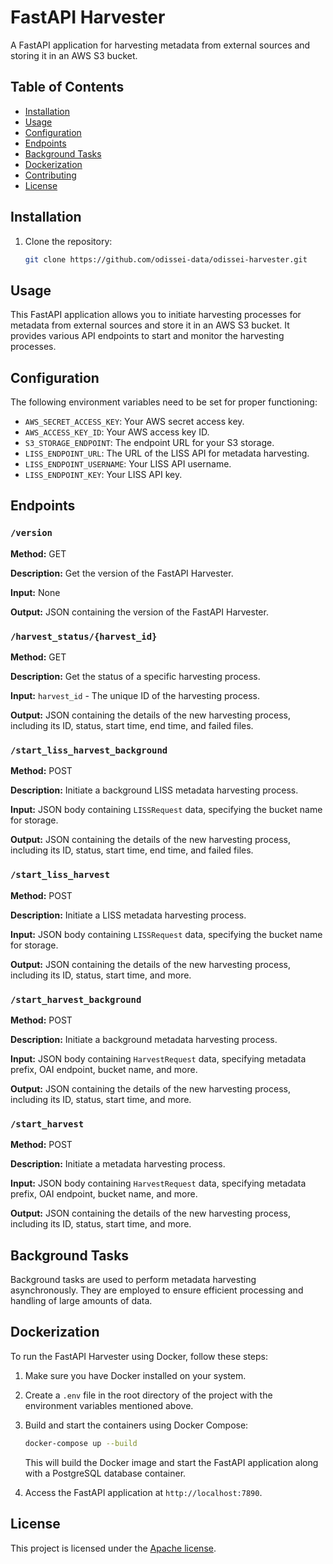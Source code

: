 # FastAPI Harvester

A FastAPI application for harvesting metadata from external sources and storing it in an AWS S3 bucket.

## Table of Contents

- [Installation](#installation)
- [Usage](#usage)
- [Configuration](#configuration)
- [Endpoints](#endpoints)
- [Background Tasks](#background-tasks)
- [Dockerization](#dockerization)
- [Contributing](#contributing)
- [License](#license)

## Installation

1. Clone the repository:

   ```bash
   git clone https://github.com/odissei-data/odissei-harvester.git
   ```

## Usage

This FastAPI application allows you to initiate harvesting processes for metadata from external sources and store it in an AWS S3 bucket. It provides various API endpoints to start and monitor the harvesting processes.

## Configuration

The following environment variables need to be set for proper functioning:

- `AWS_SECRET_ACCESS_KEY`: Your AWS secret access key.
- `AWS_ACCESS_KEY_ID`: Your AWS access key ID.
- `S3_STORAGE_ENDPOINT`: The endpoint URL for your S3 storage.
- `LISS_ENDPOINT_URL`: The URL of the LISS API for metadata harvesting.
- `LISS_ENDPOINT_USERNAME`: Your LISS API username.
- `LISS_ENDPOINT_KEY`: Your LISS API key.

## Endpoints

### `/version`

**Method:** GET

**Description:** Get the version of the FastAPI Harvester.

**Input:** None

**Output:** JSON containing the version of the FastAPI Harvester.

### `/harvest_status/{harvest_id}`

**Method:** GET

**Description:** Get the status of a specific harvesting process.

**Input:** `harvest_id` - The unique ID of the harvesting process.

**Output:** JSON containing the details of the new harvesting process, including its ID, status, start time, end time, and failed files.

### `/start_liss_harvest_background`

**Method:** POST

**Description:** Initiate a background LISS metadata harvesting process.

**Input:** JSON body containing `LISSRequest` data, specifying the bucket name for storage.

**Output:** JSON containing the details of the new harvesting process, including its ID, status, start time, end time, and failed files.

### `/start_liss_harvest`

**Method:** POST

**Description:** Initiate a LISS metadata harvesting process.

**Input:** JSON body containing `LISSRequest` data, specifying the bucket name for storage.

**Output:** JSON containing the details of the new harvesting process, including its ID, status, start time, and more.

### `/start_harvest_background`

**Method:** POST

**Description:** Initiate a background metadata harvesting process.

**Input:** JSON body containing `HarvestRequest` data, specifying metadata prefix, OAI endpoint, bucket name, and more.

**Output:** JSON containing the details of the new harvesting process, including its ID, status, start time, and more.

### `/start_harvest`

**Method:** POST

**Description:** Initiate a metadata harvesting process.

**Input:** JSON body containing `HarvestRequest` data, specifying metadata prefix, OAI endpoint, bucket name, and more.

**Output:** JSON containing the details of the new harvesting process, including its ID, status, start time, and more.

## Background Tasks

Background tasks are used to perform metadata harvesting asynchronously. They are employed to ensure efficient processing and handling of large amounts of data.

## Dockerization

To run the FastAPI Harvester using Docker, follow these steps:

1. Make sure you have Docker installed on your system.

2. Create a `.env` file in the root directory of the project with the environment variables mentioned above.

3. Build and start the containers using Docker Compose:

   ```bash
   docker-compose up --build
   ```

   This will build the Docker image and start the FastAPI application along with a PostgreSQL database container.

4. Access the FastAPI application at `http://localhost:7890`.


## License

This project is licensed under the [Apache license](LICENSE).
